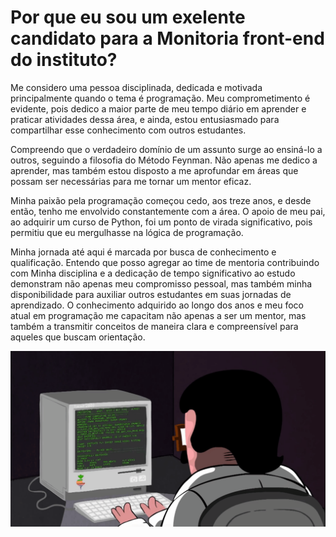 # Por que eu sou um exelente candidato para a Monitoria front-end do instituto?

Me considero uma pessoa disciplinada, dedicada e motivada principalmente quando o tema é programação. Meu comprometimento é evidente, pois dedico a maior parte de meu tempo diário em aprender e praticar atividades dessa área, e ainda, estou entusiasmado para compartilhar esse conhecimento com outros estudantes.

Compreendo que o verdadeiro domínio de um assunto surge ao ensiná-lo a outros, seguindo a filosofia do Método Feynman. Não apenas me dedico a aprender, mas também estou disposto a me aprofundar em áreas que possam ser necessárias para me tornar um mentor eficaz.

Minha paixão pela programação começou cedo, aos treze anos, e desde então, tenho me envolvido constantemente com a área. O apoio de meu pai, ao adquirir um curso de Python, foi um ponto de virada significativo, pois permitiu que eu mergulhasse na lógica de programação.

Minha jornada até aqui é marcada por busca de conhecimento e qualificação. Entendo que posso agregar ao time de mentoria contribuindo com Minha disciplina e a dedicação de tempo significativo ao estudo demonstram não apenas meu compromisso pessoal, mas também minha disponibilidade para auxiliar outros estudantes em suas jornadas de aprendizado. O conhecimento adquirido ao longo dos anos e meu foco atual em programação me capacitam não apenas a ser um mentor, mas também a transmitir conceitos de maneira clara e compreensível para aqueles que buscam orientação.

<img src="img/21116158daaeb1459b4ec0758505e1ad.gif">